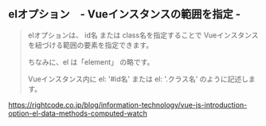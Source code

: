 ## elオプション　- Vueインスタンスの範囲を指定 -  

> elオプションは、 id名 または class名を指定することで Vueインスタンスを紐づける範囲の要素を指定できます。
> 
> ちなみに、el は「element」 の略です。
> 
> Vueインスタンス内に  el: '#id名' または el: '.クラス名' のように記述します。

https://rightcode.co.jp/blog/information-technology/vue-js-introduction-option-el-data-methods-computed-watch
